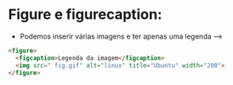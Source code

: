# Figure e figurecaption: 

- Podemos inserir várias imagens e ter apenas uma legenda --> 

~~~html
<figure>
  <figcaption>Legenda da imagem</figcaption>
  <img src=" fig.gif" alt="linux" title="Ubuntu" width="200">
</figure>
~~~
